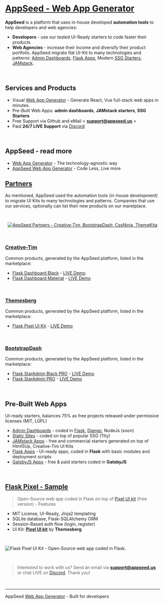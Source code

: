 # [AppSeed - Web App Generator](https://appseed.us/app-generator)

**AppSeed** is a platform that uses in-house developed **automation tools** to help developers and web agencies: 

- **Developers** - use our tested UI-Ready starters to code faster their products
- **Web Agencies** - increase their income and diversify their product portfolio. AppSeed migrate flat UI-Kit to many technologies and patterns: [Admin Dashboards](https://appseed.us/admin-dashboards), [Flask Apps](https://appseed.us/apps/flask-apps), Modern [SSG Starters](https://appseed.us/static-site), [JAMstack](https://appseed.us/apps/jamstack).

<br />

## Services and Products

- Visual [Web App Generator](https://appseed.us/app-generator) - Generate React, Vue full-stack web apps in minutes.
- Pre-Built Web Apps: **admin dashboards**, **JAMstack starters**, **SSG Starters**
- Free Support via Github and eMail < **support@appseed.us** >
- Paid **24/7 LIVE Support** via [Discord](https://discord.gg/fZC6hup)

<br />

## AppSeed - read more

- [Web App Generator](https://dev.to/sm0ke/web-app-generator-the-technology-agnostic-way-36k4) - The technology-agnostic way
- [AppSeed Web App Generator](https://medium.com/@appseed.us/appseed-app-generator-code-how-it-works-60b9c3e0dd04) - Code Less, Live more

## [Partners](https://appseed.us/partners) 

As mentioned, AppSeed used the automation tools (in-house development) to migrate UI Kits to many technologies and patterns. Companies that use our services, optionally can list their new products on our maretplace. 

<br />

<center>

[![AppSeed Partners - Creative-Tim, BootstrapDash, CssNinja, ThemeKita](https://appseed.us/static/partners/appseed-partners-top-image.png)](https://appseed.us/partners)
 
</center>
 
<br />

### [Creative-Tim](https://www.creative-tim.com/?ref=appseed)

Common products, generated by the AppSeed platform, listed in the marketplace: 

- [Flask Dashboard Black](https://appseed.us/admin-dashboards/flask-dashboard-black) - [LIVE Demo](https://flask-dashboard-black.appseed.us/login) 
- [Flask Dashboard Material](https://appseed.us/admin-dashboards/flask-dashboard-material-pro) - [LIVE Demo](https://flask-dashboard-black.appseed.us/login) 

<br />

### [Themesberg](https://themesberg.com/?ref=appseed)

Common products, generated by the AppSeed platform, listed in the marketplace: 

- [Flask Pixel UI Kit](https://appseed.us/apps/flask-apps/flask-pixel-bootstrap-uikit) - [LIVE Demo](https://flask-pixel-bootstrap-uikit.appseed.us/) 

<br />

### [BootstrapDash](https://www.bootstrapdash.com/?ref=appseed)

Common products, generated by the AppSeed platform, listed in the marketplace: 

- [Flask StarAdmin Black PRO](https://appseed.us/admin-dashboards/flask-dashboard-staradmin-black-pro) - [LIVE Demo](https://flask-dashboard-staradmin-black-pro.appseed.us/) 
- [Flask StarAdmin PRO](https://appseed.us/admin-dashboards/flask-dashboard-staradmin-pro) - [LIVE Demo](https://flask-dashboard-staradmin-pro.appseed.us/) 

<br />

## Pre-Built Web Apps

UI-ready starters, balances 75% as free projects released under permissive licenses (MIT, LGPL)

- [Admin Dashboards](https://appseed.us/admin-dashboards) - coded in [Flask](https://appseed.us/admin-dashboards/flask), [Django](https://appseed.us/admin-dashboards/django), NodeJs (soon)
- [Static Sites](https://appseed.us/static-site) - coded on top of popular SSG (11ty)
- [JAMstack Apps](https://appseed.us/apps/jamstack) - free and commercial starters generated on top of Html5Up, Creative-Tim UI Kits
- [Flask Apps](https://appseed.us/apps/flask-apps) - UI-ready apps, coded in **Flask** with basic modules and deployment scripts
- [GatsbyJS Apps](https://appseed.us/apps/gatsbyjs) - free & paid starters coded in **GatsbyJS**

<br />

## [Flask Pixel - Sample](https://appseed.us/apps/flask-apps/flask-pixel-bootstrap-uikit)

> Open-Source web app coded in Flask on top of [Pixel UI kit](https://themesberg.com/product/ui-kits/pixel-lite-free-bootstrap-4-ui-kit) (free version) - Features

- MIT License, UI-Ready, Jinja2 templating
- SQLite database, Flask-SQLAlchemy ORM
- Session-Based auth flow (login, register)
- UI Kit: **[Pixel UI kit](https://themesberg.com/product/ui-kits/pixel-lite-free-bootstrap-4-ui-kit)** by **Themesberg**

<br />

![Flask Pixel UI Kit - Open-Source web app coded in Flask.](https://raw.githubusercontent.com/app-generator/flask-pixel-bootstrap-uikit/master/media/flask-pixel-bootstrap-uikit-screen.png)

<br />

> Interested to work with us? Send an email via **support@appseed.us** or chat LIVE on [Discord](https://discord.gg/fZC6hup). Thank you! 

<br />

---
AppSeed [Web App Generator](https://appseed.us/app-generator) - Built for developers
